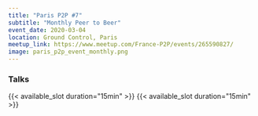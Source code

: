 ```yaml
---
title: "Paris P2P #7"
subtitle: "Monthly Peer to Beer"
event_date: 2020-03-04
location: Ground Control, Paris
meetup_link: https://www.meetup.com/France-P2P/events/265590827/
image: paris_p2p_event_monthly.png
---
```


### <i class="far fa-presentation"></i> Talks

{{< available_slot duration="15min" >}}
{{< available_slot duration="15min" >}}
